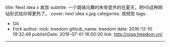 title: Next idea x 故宫
subtitle: 一个跳骑马舞的朱帝意外的在夏天，把H5这种网站形式给炒得更热了。
cover: next idea x.jpg
categories: 视频型
tags:
  - Git
  - Fork
author:
  nick: treedom
  github_name: treedom
date: 2016-12-10 19:32:49
publishDate: 2016-07-01 16:00:00
link: http://nigg.treedom.cn/
---